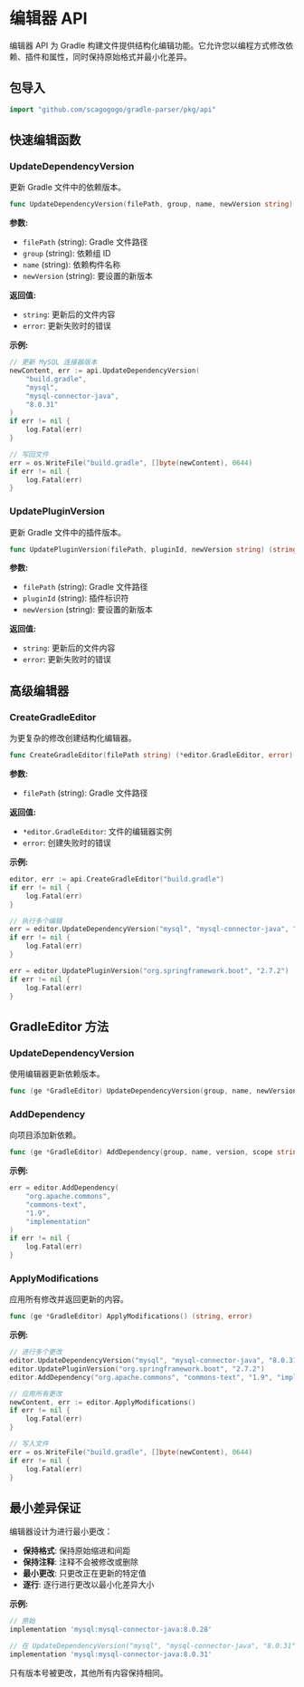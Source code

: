 # 编辑器 API

编辑器 API 为 Gradle 构建文件提供结构化编辑功能。它允许您以编程方式修改依赖、插件和属性，同时保持原始格式并最小化差异。

## 包导入

```go
import "github.com/scagogogo/gradle-parser/pkg/api"
```

## 快速编辑函数

### UpdateDependencyVersion

更新 Gradle 文件中的依赖版本。

```go
func UpdateDependencyVersion(filePath, group, name, newVersion string) (string, error)
```

**参数:**
- `filePath` (string): Gradle 文件路径
- `group` (string): 依赖组 ID
- `name` (string): 依赖构件名称
- `newVersion` (string): 要设置的新版本

**返回值:**
- `string`: 更新后的文件内容
- `error`: 更新失败时的错误

**示例:**
```go
// 更新 MySQL 连接器版本
newContent, err := api.UpdateDependencyVersion(
    "build.gradle", 
    "mysql", 
    "mysql-connector-java", 
    "8.0.31"
)
if err != nil {
    log.Fatal(err)
}

// 写回文件
err = os.WriteFile("build.gradle", []byte(newContent), 0644)
if err != nil {
    log.Fatal(err)
}
```

### UpdatePluginVersion

更新 Gradle 文件中的插件版本。

```go
func UpdatePluginVersion(filePath, pluginId, newVersion string) (string, error)
```

**参数:**
- `filePath` (string): Gradle 文件路径
- `pluginId` (string): 插件标识符
- `newVersion` (string): 要设置的新版本

**返回值:**
- `string`: 更新后的文件内容
- `error`: 更新失败时的错误

## 高级编辑器

### CreateGradleEditor

为更复杂的修改创建结构化编辑器。

```go
func CreateGradleEditor(filePath string) (*editor.GradleEditor, error)
```

**参数:**
- `filePath` (string): Gradle 文件路径

**返回值:**
- `*editor.GradleEditor`: 文件的编辑器实例
- `error`: 创建失败时的错误

**示例:**
```go
editor, err := api.CreateGradleEditor("build.gradle")
if err != nil {
    log.Fatal(err)
}

// 执行多个编辑
err = editor.UpdateDependencyVersion("mysql", "mysql-connector-java", "8.0.31")
if err != nil {
    log.Fatal(err)
}

err = editor.UpdatePluginVersion("org.springframework.boot", "2.7.2")
if err != nil {
    log.Fatal(err)
}
```

## GradleEditor 方法

### UpdateDependencyVersion

使用编辑器更新依赖版本。

```go
func (ge *GradleEditor) UpdateDependencyVersion(group, name, newVersion string) error
```

### AddDependency

向项目添加新依赖。

```go
func (ge *GradleEditor) AddDependency(group, name, version, scope string) error
```

**示例:**
```go
err = editor.AddDependency(
    "org.apache.commons",
    "commons-text", 
    "1.9",
    "implementation"
)
if err != nil {
    log.Fatal(err)
}
```

### ApplyModifications

应用所有修改并返回更新的内容。

```go
func (ge *GradleEditor) ApplyModifications() (string, error)
```

**示例:**
```go
// 进行多个更改
editor.UpdateDependencyVersion("mysql", "mysql-connector-java", "8.0.31")
editor.UpdatePluginVersion("org.springframework.boot", "2.7.2")
editor.AddDependency("org.apache.commons", "commons-text", "1.9", "implementation")

// 应用所有更改
newContent, err := editor.ApplyModifications()
if err != nil {
    log.Fatal(err)
}

// 写入文件
err = os.WriteFile("build.gradle", []byte(newContent), 0644)
if err != nil {
    log.Fatal(err)
}
```

## 最小差异保证

编辑器设计为进行最小更改：

- **保持格式**: 保持原始缩进和间距
- **保持注释**: 注释不会被修改或删除
- **最小更改**: 只更改正在更新的特定值
- **逐行**: 逐行进行更改以最小化差异大小

**示例:**
```gradle
// 原始
implementation 'mysql:mysql-connector-java:8.0.28'

// 在 UpdateDependencyVersion("mysql", "mysql-connector-java", "8.0.31") 之后
implementation 'mysql:mysql-connector-java:8.0.31'
```

只有版本号被更改，其他所有内容保持相同。
